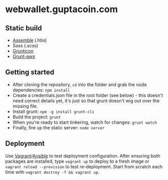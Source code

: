 

# webwallet.guptacoin.com

## Static build
- [Assemble](http://assemble.io/) (.hbs)
- Sass (.scss)
- [Grunticon](https://github.com/filamentgroup/grunticon)
- [Grunt-aws](https://github.com/jpillora/grunt-aws)

## Getting started

- After cloning the repository, `cd` into the folder and grab the node dependencies: `npm install`
- Create a credentials.json file in the root folder (see below) - this doesn't need correct details yet, it's just so that grunt doesn't wig out over the missing file.
- Install grunt: `npm -g install grunt-cli`
- Build the project: `grunt`
- When you're ready to start tinkering, watch for changes: `grunt watch`
- Finally, fire up the static server: `node server`

## Deployment

Use [Vagrant](http://www.vagrantup.com/)/[Ansible](http://docs.ansible.com/intro_installation.html#latest-releases-via-pip) to test deployment configuration. After ensuring both packages are installed, type `vagrant up` to deploy to a fresh image or `vagrant reload --provision` to test re-deployment. Start from scratch each time with `vagrant destroy -f && vagrant up`.
